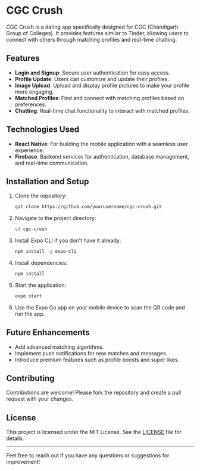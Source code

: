 # CGC Crush

CGC Crush is a dating app specifically designed for CGC (Chandigarh Group of Colleges). It provides features similar to Tinder, allowing users to connect with others through matching profiles and real-time chatting.

## Features

- **Login and Signup**: Secure user authentication for easy access.
- **Profile Update**: Users can customize and update their profiles.
- **Image Upload**: Upload and display profile pictures to make your profile more engaging.
- **Matched Profiles**: Find and connect with matching profiles based on preferences.
- **Chatting**: Real-time chat functionality to interact with matched profiles.

## Technologies Used

- **React Native**: For building the mobile application with a seamless user experience.
- **Firebase**: Backend services for authentication, database management, and real-time communication.

## Installation and Setup

1. Clone the repository:
   ```bash
   git clone https://github.com/yourusername/cgc-crush.git
   ```

2. Navigate to the project directory:
   ```bash
   cd cgc-crush
   ```

3. Install Expo CLI if you don't have it already:
   ```bash
   npm install -g expo-cli
   ```

4. Install dependencies:
   ```bash
   npm install
   ```

5. Start the application:
   ```bash
   expo start
   ```

6. Use the Expo Go app on your mobile device to scan the QR code and run the app.

## Future Enhancements

- Add advanced matching algorithms.
- Implement push notifications for new matches and messages.
- Introduce premium features such as profile boosts and super likes.

## Contributing

Contributions are welcome! Please fork the repository and create a pull request with your changes.

## License

This project is licensed under the MIT License. See the [LICENSE](LICENSE) file for details.

---

Feel free to reach out if you have any questions or suggestions for improvement!
